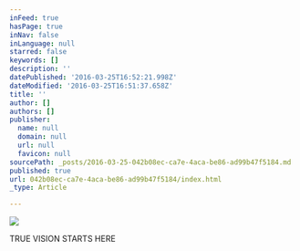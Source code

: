 ```yaml
---
inFeed: true
hasPage: true
inNav: false
inLanguage: null
starred: false
keywords: []
description: ''
datePublished: '2016-03-25T16:52:21.998Z'
dateModified: '2016-03-25T16:51:37.658Z'
title: ''
author: []
authors: []
publisher:
  name: null
  domain: null
  url: null
  favicon: null
sourcePath: _posts/2016-03-25-042b08ec-ca7e-4aca-be86-ad99b47f5184.md
published: true
url: 042b08ec-ca7e-4aca-be86-ad99b47f5184/index.html
_type: Article

---
```

![](https://the-grid-user-content.s3-us-west-2.amazonaws.com/ae5adfc4-3b70-4b3e-a14d-b256ddc7a4cc.jpg)

TRUE VISION STARTS HERE